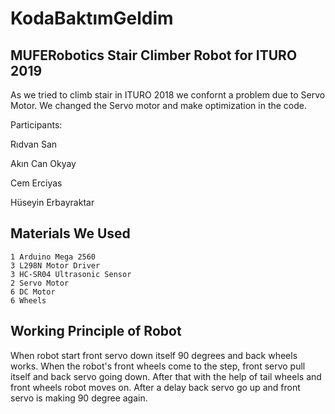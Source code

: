 # KodaBaktımGeldim
## MUFERobotics Stair Climber Robot for ITURO 2019
As we tried to climb stair in ITURO 2018 we confornt a problem due to Servo Motor. We changed the Servo motor and make optimization in the code.

Participants:

Rıdvan San

Akın Can Okyay

Cem Erciyas

Hüseyin Erbayraktar
## Materials We Used    
    1 Arduino Mega 2560
    3 L298N Motor Driver
    3 HC-SR04 Ultrasonic Sensor
    2 Servo Motor
    6 DC Motor
    6 Wheels
## Working Principle of Robot
When robot start front servo down itself 90 degrees and back wheels works. When the robot's front wheels come to the step, front servo pull itself and back servo going down. After that with the help of tail wheels and front wheels robot moves on. After a delay back servo go up and front servo is making 90 degree again.

